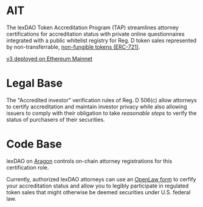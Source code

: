 # AIT

The lexDAO Token Accreditation Program (TAP) streamlines attorney certifications for accreditation status with private online questionnaires integrated with a public whitelist registry for Reg. D token sales represented by non-transferrable, [non-fungible tokens (ERC-721)](https://docs.openzeppelin.com/contracts/2.x/api/token/erc721). 

[v3 deployed on Ethereum Mainnet](https://etherscan.io/address/0x913b5d0ececaf3a6b267d3ebc29f3361e6e75633#code)

# Legal Base

The "Accredited investor" verification rules of Reg. D 506(c) allow attorneys to certify accreditation and maintain investor privacy while also allowing issuers to comply with their obligation to take *reasonable steps* to verify the status of purchasers of their securities. 

# Code Base

lexDAO on [Aragon](https://mainnet.aragon.org/#/lexdaolawyer/0x90eead5f30c413f2c559eecdc0dec937b91ff7be/) controls on-chain attorney registrations for this certification role.  

Currently, authorized lexDAO attorneys can use an [OpenLaw form](https://lib.openlaw.io/web/default/template/accredited%20investor%20token%20certification) to cerfify your accreditation status and allow you to legibly participate in regulated token sales that might otherwise be deemed securities under U.S. federal law.
